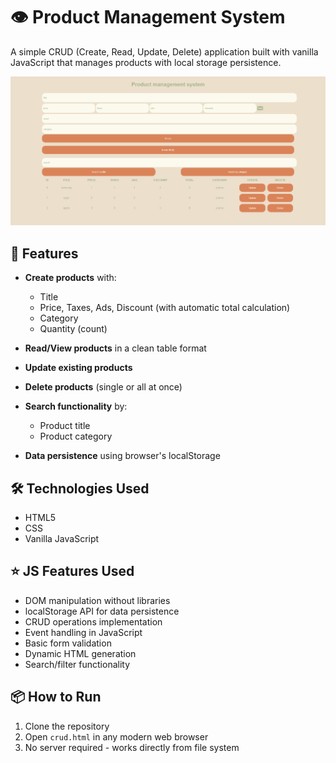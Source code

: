 # 👁 Product Management System

A simple CRUD (Create, Read, Update, Delete) application built with vanilla JavaScript that manages products with local storage persistence.

![Product Management System Screenshot](screenshot.png)

## 🚀 Features

- **Create products** with:
  - Title
  - Price, Taxes, Ads, Discount (with automatic total calculation)
  - Category
  - Quantity (count)
  
- **Read/View products** in a clean table format
- **Update existing products**
- **Delete products** (single or all at once)
- **Search functionality** by:
  - Product title
  - Product category
- **Data persistence** using browser's localStorage

## 🛠️ Technologies Used

- HTML5
- CSS
- Vanilla JavaScript

## ⭐ JS Features Used

- DOM manipulation without libraries
- localStorage API for data persistence
- CRUD operations implementation
- Event handling in JavaScript
- Basic form validation
- Dynamic HTML generation
- Search/filter functionality

## 📦 How to Run

1. Clone the repository
2. Open `crud.html` in any modern web browser
3. No server required - works directly from file system
